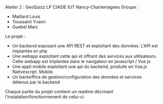 Atelier 2 : GeoQuizz
LP CIASIE IUT Nancy-Charlemagnes
Groupe :
 - Maillard Louis
 - Toussaint Yvann
 - Guebel Marc
 
 Le projet :
 - Un backend exposant une API REST et exploitant des données. L'API est implantée en php 
 - Une webapp exploitant cette api et offrant des services aux utilisateurs. Cette webapp est implantée dans le navigateur en javascript / Vue.js
 - Une appli mobile exploitant une api du backend, produite en Vue.js Nativescript. Mobile.
 - Un backoffice de gestion/configuration des données et services détenus par le backend
 
 Chaque partie du projet contient un readme décrivant l'instalation/fonctionnement de celui-ci.
